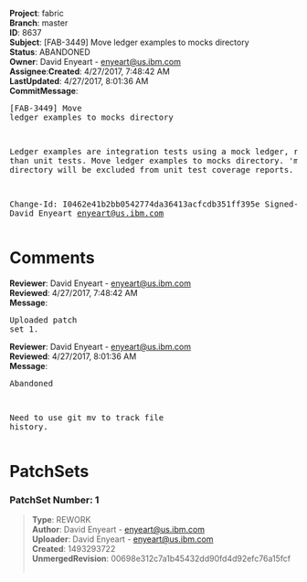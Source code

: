 <strong>Project</strong>: fabric</br><strong>Branch</strong>: master<br><strong>ID</strong>: 8637<br><strong>Subject</strong>: [FAB-3449] Move ledger examples to mocks directory<br><strong>Status</strong>: ABANDONED<br><strong>Owner</strong>: David Enyeart - enyeart@us.ibm.com<br><strong>Assignee</strong>:<strong>Created</strong>: 4/27/2017, 7:48:42 AM<br><strong>LastUpdated</strong>: 4/27/2017, 8:01:36 AM<br><strong>CommitMessage</strong>:<br><pre>[FAB-3449] Move ledger examples to mocks directory

Ledger examples are integration tests using
a mock ledger, rather than unit tests.
Move ledger examples to mocks directory.
'mocks' directory will be excluded from unit
test coverage reports.

Change-Id: I0462e41b2bb0542774da36413acfcdb351ff395e
Signed-off-by: David Enyeart <enyeart@us.ibm.com>
</pre><h1>Comments</h1><strong>Reviewer</strong>: David Enyeart - enyeart@us.ibm.com<br><strong>Reviewed</strong>: 4/27/2017, 7:48:42 AM<br><strong>Message</strong>: <pre>Uploaded patch set 1.</pre><strong>Reviewer</strong>: David Enyeart - enyeart@us.ibm.com<br><strong>Reviewed</strong>: 4/27/2017, 8:01:36 AM<br><strong>Message</strong>: <pre>Abandoned

Need to use git mv to track file history.</pre><h1>PatchSets</h1><h3>PatchSet Number: 1</h3><blockquote><strong>Type</strong>: REWORK<br><strong>Author</strong>: David Enyeart - enyeart@us.ibm.com<br><strong>Uploader</strong>: David Enyeart - enyeart@us.ibm.com<br><strong>Created</strong>: 1493293722<br><strong>UnmergedRevision</strong>: 00698e312c7a1b45432dd90fd4d92efc76a15fcf<br><br></blockquote>